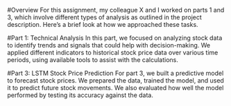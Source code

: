 #Overview
For this assignment, my colleague X and I worked on parts 1 and 3, which involve different types of analysis as outlined in the project description. Here’s a brief look at how we approached these tasks.

#Part 1: Technical Analysis
In this part, we focused on analyzing stock data to identify trends and signals that could help with decision-making. We applied different indicators to historical stock price data over various time periods, using available tools to assist with the calculations.

#Part 3: LSTM Stock Price Prediction
For part 3, we built a predictive model to forecast stock prices. We prepared the data, trained the model, and used it to predict future stock movements. We also evaluated how well the model performed by testing its accuracy against the data.

